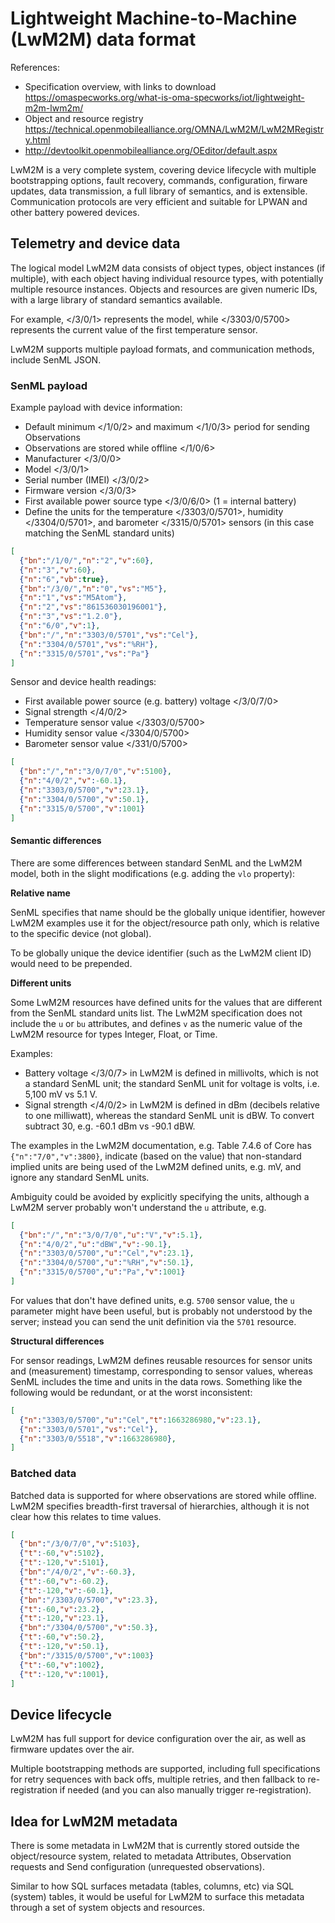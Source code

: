 Lightweight Machine-to-Machine (LwM2M) data format
==================================================

References:
* Specification overview, with links to download <https://omaspecworks.org/what-is-oma-specworks/iot/lightweight-m2m-lwm2m/>
* Object and resource registry <https://technical.openmobilealliance.org/OMNA/LwM2M/LwM2MRegistry.html>
* <http://devtoolkit.openmobilealliance.org/OEditor/default.aspx>

LwM2M is a very complete system, covering device lifecycle with multiple bootstrapping options, fault recovery, commands, configuration, firware updates, data transmission, a full library of semantics, and is extensible. Communication protocols are very efficient and suitable for LPWAN and other battery powered devices.

Telemetry and device data
-------------------------

The logical model LwM2M data consists of object types, object instances (if multiple), with each object having individual resource types, with potentially multiple resource instances. Objects and resources are given numeric IDs, with a large library of standard semantics available.

For example, </3/0/1> represents the model, while </3303/0/5700> represents the current value of the first temperature sensor.

LwM2M supports multiple payload formats, and communication methods, include SenML JSON.

### SenML payload

Example payload with device information:
* Default minimum </1/0/2> and maximum </1/0/3> period for sending Observations
* Observations are stored while offline </1/0/6>
* Manufacturer </3/0/0>
* Model </3/0/1>
* Serial number (IMEI) </3/0/2>
* Firmware version </3/0/3>
* First available power source type </3/0/6/0> (1 = internal battery)
* Define the units for the temperature </3303/0/5701>, humidity </3304/0/5701>, and barometer </3315/0/5701> sensors (in this case matching the SenML standard units)

```json
[
  {"bn":"/1/0/","n":"2","v":60},
  {"n":"3","v":60},
  {"n":"6","vb":true},
  {"bn":"/3/0/","n":"0","vs":"M5"},
  {"n":"1","vs":"M5Atom"},
  {"n":"2","vs":"861536030196001"},
  {"n":"3","vs":"1.2.0"},
  {"n":"6/0","v":1},
  {"bn":"/","n":"3303/0/5701","vs":"Cel"},
  {"n":"3304/0/5701","vs":"%RH"},
  {"n":"3315/0/5701","vs":"Pa"}
]
```

Sensor and device health readings:
* First available power source (e.g. battery) voltage </3/0/7/0>
* Signal strength </4/0/2>
* Temperature sensor value </3303/0/5700>
* Humidity sensor value </3304/0/5700>
* Barometer sensor value </331/0/5700>

```json
[
  {"bn":"/","n":"3/0/7/0","v":5100},
  {"n":"4/0/2","v":-60.1},
  {"n":"3303/0/5700","v":23.1},
  {"n":"3304/0/5700","v":50.1},
  {"n":"3315/0/5700","v":1001}
]
```

#### Semantic differences

There are some differences between standard SenML and the LwM2M model, both in the slight modifications (e.g. adding the `vlo` property):

**Relative name**

SenML specifies that name should be the globally unique identifier, however LwM2M examples use it for the object/resource path only, which is relative to the specific device (not global).

To be globally unique the device identifier (such as the LwM2M client ID) would need to be prepended.

**Different units**

Some LwM2M resources have defined units for the values that are different from the SenML standard units list. The LwM2M specification does not include the `u` or `bu` attributes, and defines `v` as the numeric value of the LwM2M resource for types Integer, Float, or Time.

Examples:
* Battery voltage </3/0/7> in LwM2M is defined in millivolts, which is not a standard SenML unit; the standard SenML unit for voltage is volts, i.e. 5,100 mV vs 5.1 V.
* Signal strength </4/0/2> in LwM2M is defined in dBm (decibels relative to one milliwatt), whereas the standard SenML unit is dBW. To convert subtract 30, e.g. -60.1 dBm vs -90.1 dBW.

The examples in the LwM2M documentation, e.g. Table 7.4.6 of Core has `{"n":"7/0","v":3800}`, indicate (based on the value) that non-standard implied units are being used of the LwM2M defined units, e.g. mV, and ignore any standard SenML units.

Ambiguity could be avoided by explicitly specifying the units, although a LwM2M server probably won't understand the `u` attribute, e.g.

```json
[
  {"bn":"/","n":"3/0/7/0","u":"V","v":5.1},
  {"n":"4/0/2","u":"dBW","v":-90.1},
  {"n":"3303/0/5700","u":"Cel","v":23.1},
  {"n":"3304/0/5700","u":"%RH","v":50.1},
  {"n":"3315/0/5700","u":"Pa","v":1001}
]
```

For values that don't have defined units, e.g. `5700` sensor value, the `u` parameter might have been useful, but is probably not understood by the server; instead you can send the unit definition via the `5701` resource.

**Structural differences**

For sensor readings, LwM2M defines reusable resources for sensor units and (measurement) timestamp, corresponding to sensor values, whereas SenML includes the time and units in the data rows. Something like the following would be redundant, or at the worst inconsistent:

```json
[
  {"n":"3303/0/5700","u":"Cel","t":1663286980,"v":23.1},
  {"n":"3303/0/5701","vs":"Cel"},
  {"n":"3303/0/5518","v":1663286980},
]
```

### Batched data

Batched data is supported for where observations are stored while offline. LwM2M specifies breadth-first traversal of hierarchies, although it is not clear how this relates to time values.

```json
[
  {"bn":"/3/0/7/0","v":5103},
  {"t":-60,"v":5102},
  {"t":-120,"v":5101},
  {"bn":"/4/0/2","v":-60.3},
  {"t":-60,"v":-60.2},
  {"t":-120,"v":-60.1},
  {"bn":"/3303/0/5700","v":23.3},
  {"t":-60,"v":23.2},
  {"t":-120,"v":23.1},
  {"bn":"/3304/0/5700","v":50.3},
  {"t":-60,"v":50.2},
  {"t":-120,"v":50.1},
  {"bn":"/3315/0/5700","v":1003}
  {"t":-60,"v":1002},
  {"t":-120,"v":1001},
]
```

Device lifecycle
----------------

LwM2M has full support for device configuration over the air, as well as firmware updates over the air.

Multiple bootstrapping methods are supported, including full specifications for retry sequences with back offs, multiple retries, and then fallback to re-registration if needed (and you can also manually trigger re-registration).


Idea for LwM2M metadata
------------------------

There is some metadata in LwM2M that is currently stored outside the object/resource system, related to metadata Attributes, Observation requests and Send configuration (unrequested observations).

Similar to how SQL surfaces metadata (tables, columns, etc) via SQL (system) tables, it would be useful for LwM2M to surface this metadata through a set of system objects and resources.


